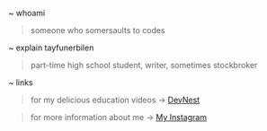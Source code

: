~ whoami
> someone who somersaults to codes

~ explain tayfunerbilen
> part-time high school student, writer, sometimes stockbroker

~ links
> for my delicious education videos -> [DevNest](https://youtube.com/@noracode12)

> for more information about me -> [My Instagram](https://instagram.com/umut_dogru2208)

